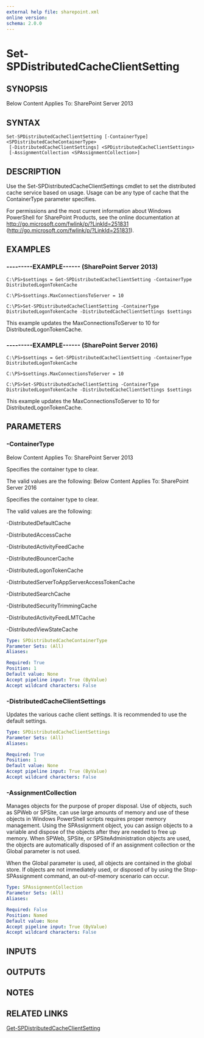 ```yaml
---
external help file: sharepoint.xml
online version: 
schema: 2.0.0
---
```


# Set-SPDistributedCacheClientSetting

## SYNOPSIS
Below Content Applies To: SharePoint Server 2013

## SYNTAX

```
Set-SPDistributedCacheClientSetting [-ContainerType] <SPDistributedCacheContainerType>
 [-DistributedCacheClientSettings] <SPDistributedCacheClientSettings>
 [-AssignmentCollection <SPAssignmentCollection>]
```

## DESCRIPTION
Use the Set-SPDistributedCacheClientSettings cmdlet to set the distributed cache service based on usage.
Usage can be any type of cache that the ContainerType parameter specifies.

For permissions and the most current information about Windows PowerShell for SharePoint Products, see the online documentation at http://go.microsoft.com/fwlink/p/?LinkId=251831 (http://go.microsoft.com/fwlink/p/?LinkId=251831).

## EXAMPLES

### ---------EXAMPLE------ (SharePoint Server 2013)
```
C:\PS>$settings = Get-SPDistributedCacheClientSetting -ContainerType DistributedLogonTokenCache

C:\PS>$settings.MaxConnectionsToServer = 10

C:\PS>Set-SPDistributedCacheClientSetting -ContainerType DistributedLogonTokenCache -DistributedCacheClientSettings $settings
```

This example updates the MaxConnectionsToServer to 10 for DistributedLogonTokenCache.

### ---------EXAMPLE------ (SharePoint Server 2016)
```
C:\PS>$settings = Get-SPDistributedCacheClientSetting -ContainerType DistributedLogonTokenCache

C:\PS>$settings.MaxConnectionsToServer = 10

C:\PS>Set-SPDistributedCacheClientSetting -ContainerType DistributedLogonTokenCache -DistributedCacheClientSettings $settings
```

This example updates the MaxConnectionsToServer to 10 for DistributedLogonTokenCache.

## PARAMETERS

### -ContainerType
Below Content Applies To: SharePoint Server 2013

Specifies the container type to clear.

The valid values are the following: Below Content Applies To: SharePoint Server 2016

Specifies the container type to clear.

The valid values are the following:

-DistributedDefaultCache

-DistributedAccessCache

-DistributedActivityFeedCache

-DistributedBouncerCache

-DistributedLogonTokenCache

-DistributedServerToAppServerAccessTokenCache

-DistributedSearchCache

-DistributedSecurityTrimmingCache

-DistributedActivityFeedLMTCache

-DistributedViewStateCache

```yaml
Type: SPDistributedCacheContainerType
Parameter Sets: (All)
Aliases: 

Required: True
Position: 1
Default value: None
Accept pipeline input: True (ByValue)
Accept wildcard characters: False
```

### -DistributedCacheClientSettings
Updates the various cache client settings.
It is recommended to use the default settings.

```yaml
Type: SPDistributedCacheClientSettings
Parameter Sets: (All)
Aliases: 

Required: True
Position: 1
Default value: None
Accept pipeline input: True (ByValue)
Accept wildcard characters: False
```

### -AssignmentCollection
Manages objects for the purpose of proper disposal.
Use of objects, such as SPWeb or SPSite, can use large amounts of memory and use of these objects in Windows PowerShell scripts requires proper memory management.
Using the SPAssignment object, you can assign objects to a variable and dispose of the objects after they are needed to free up memory.
When SPWeb, SPSite, or SPSiteAdministration objects are used, the objects are automatically disposed of if an assignment collection or the Global parameter is not used.

When the Global parameter is used, all objects are contained in the global store.
If objects are not immediately used, or disposed of by using the Stop-SPAssignment command, an out-of-memory scenario can occur.

```yaml
Type: SPAssignmentCollection
Parameter Sets: (All)
Aliases: 

Required: False
Position: Named
Default value: None
Accept pipeline input: True (ByValue)
Accept wildcard characters: False
```

## INPUTS

## OUTPUTS

## NOTES

## RELATED LINKS

[Get-SPDistributedCacheClientSetting]()

